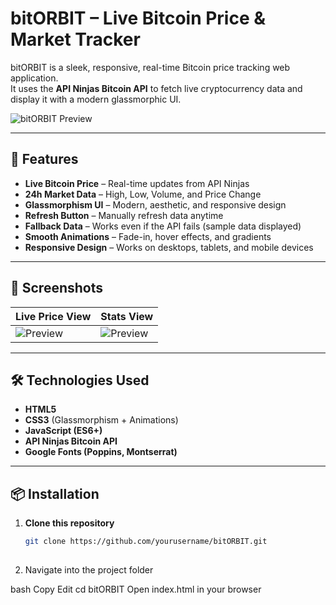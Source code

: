 # bitORBIT – Live Bitcoin Price & Market Tracker

bitORBIT is a sleek, responsive, real-time Bitcoin price tracking web application.  
It uses the **API Ninjas Bitcoin API** to fetch live cryptocurrency data and display it with a modern glassmorphic UI.

![bitORBIT Preview](https://img.icons8.com/?size=100&id=AGya1Ob0hYWS&format=png&color=000000)

---

## 🚀 Features

- **Live Bitcoin Price** – Real-time updates from API Ninjas  
- **24h Market Data** – High, Low, Volume, and Price Change  
- **Glassmorphism UI** – Modern, aesthetic, and responsive design  
- **Refresh Button** – Manually refresh data anytime  
- **Fallback Data** – Works even if the API fails (sample data displayed)  
- **Smooth Animations** – Fade-in, hover effects, and gradients  
- **Responsive Design** – Works on desktops, tablets, and mobile devices

---

## 📸 Screenshots

| Live Price View | Stats View |
|-----------------|------------|
| ![Preview](https://via.placeholder.com/400x250?text=Live+Price) | ![Preview](https://via.placeholder.com/400x250?text=Stats) |

---

## 🛠️ Technologies Used

- **HTML5**
- **CSS3** (Glassmorphism + Animations)
- **JavaScript (ES6+)**
- **API Ninjas Bitcoin API**
- **Google Fonts (Poppins, Montserrat)**

---

## 📦 Installation

1. **Clone this repository**
   ```bash
   git clone https://github.com/yourusername/bitORBIT.git
  

2. Navigate into the project folder

bash
Copy
Edit
cd bitORBIT
Open index.html in your browser
